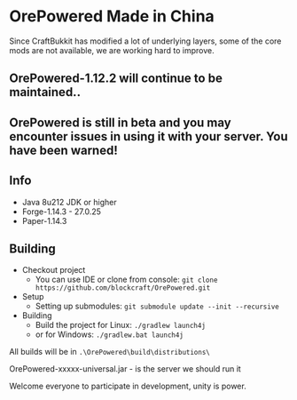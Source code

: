 # OrePowered Made in China

Since CraftBukkit has modified a lot of underlying layers, some of the core mods are not available, we are working hard to improve.
## OrePowered-1.12.2 will continue to be maintained..
## OrePowered is still in beta and you may encounter issues in using it with your server. You have been warned!

## Info
* Java 8u212 JDK or higher
* Forge-1.14.3 - 27.0.25
* Paper-1.14.3

## Building
* Checkout project
  * You can use IDE or clone from console:
  `git clone https://github.com/blockcraft/OrePowered.git`
* Setup
  * Setting up submodules:
  `git submodule update --init --recursive`
* Building
  * Build the project for Linux:
  `./gradlew launch4j`
  * or for Windows:
  `./gradlew.bat launch4j `

All builds will be in `.\OrePowered\build\distributions\`


OrePowered-xxxxx-universal.jar - is the server we should run it


Welcome everyone to participate in development, unity is power.